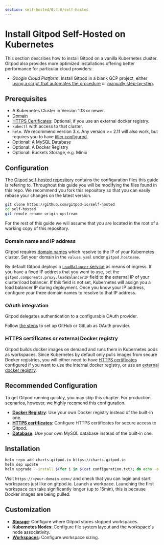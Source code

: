 ```yaml
---
section: self-hosted/0.4.0/self-hosted
---
```


<script context="module">
  export const prerender = true;
</script>

# Install Gitpod Self-Hosted on Kubernetes

This section describes how to install Gitpod on a vanilla Kubernetes cluster.
Gitpod also provides more optimized installations offering better performance for particular cloud providers:

- _Google Cloud Platform_: Install Gitpod in a blank GCP project, either [using a script that automates the procedure](./install-on-gcp-script) or [manually step-by-step](./install-on-gcp-manual).

## Prerequisites

- A Kubernetes Cluster in Version 1.13 or newer.
- [Domain](./domain)
- [HTTPS Certificates](./https-certs): Optional, if you use an external docker registry.
- `kubectl` with access to that cluster.
- `helm`. We recommend version 3.x. Any version >= 2.11 will also work, but requires you to have [tiller configured](./helm-2x).
- Optional: A MySQL Database
- Optional: A Docker Registry
- Optional: Buckets Storage, e.g. Minio

## Configuration

The [Gitpod self-hosted repository](https://github.com/gitpod-io/self-hosted) contains the configuration files this guide is refering to.
Throughout this guide you will be modifying the files found in this repo.
We recommend you fork this repository so that you can easily rebase your changes on the latest version.

```bash
git clone https://github.com/gitpod-io/self-hosted
cd self-hosted
git remote rename origin upstream
```

For the rest of this guide we will assume that you are located in the root of a working copy of this repository.

### Domain name and IP address

Gitpod requires [domain names](./domain) which resolve to the IP of your Kubernetes cluster.
Set your domain in the `values.yaml` under `gitpod.hostname`.

By default Gitpod deploys a [`LoadBalancer` service](https://kubernetes.io/docs/concepts/services-networking/service/#loadbalancer) as means of ingress.
If you have a fixed IP address that you want to use, set the `gitpod.components.proxy.loadBalancerIP` field to the external IP of your cluster/load balancer.
If this field is not set, Kubernetes will assign you a load balancer IP during deployment.
Once you know your IP address, configure your three domain names to resolve to that IP address.

### OAuth integration

Gitpod delegates authentication to a configurable OAuth provider.

Follow [the steps](./oauth) to set up GitHub or GitLab as OAuth provider.

### HTTPS certificates or external Docker registry

Gitpod builds docker images on demand and runs them in Kubernetes pods as workspaces.
Since Kubernetes by default only pulls images from secure Docker registries,
you will either need to have [HTTPS certificates](./https-certs) configured if you want to use the internal docker registry,
or use an [external docker registry](./docker-registry).

## Recommended Configuration

To get Gitpod running quickly, you may skip this chapter.
For production scenarios, however, we highly recomend this configuration.

- [**Docker Registry**](./docker-registry): Use your own Docker registry instead of the built-in one.
- [**HTTPS certificates**](./https-certs): Configure HTTPS certificates for secure access to Gitpod.
- [**Database**](./database): Use your own MySQL database instead of the built-in one.

## Installation

```bash
helm repo add charts.gitpod.io https://charts.gitpod.io
helm dep update
helm upgrade --install $(for i in $(cat configuration.txt); do echo -e "-f $i"; done) gitpod .
```

Visit `https://<your-domain.com>/` and check that you can login and start workspaces just like on gitpod.io.
Launch a workpace. Launching the first workspace can take significantly longer (up to 15min), this is because Docker images are being pulled.

## Customization

- [**Storage**](./storage): Configure where Gitpod stores stopped workspaces.
- [**Kubernetes Nodes**](./nodes): Configure file system layout and the workspace's node associativity.
- [**Workspaces**](./workspaces): Configure workspace sizing.
